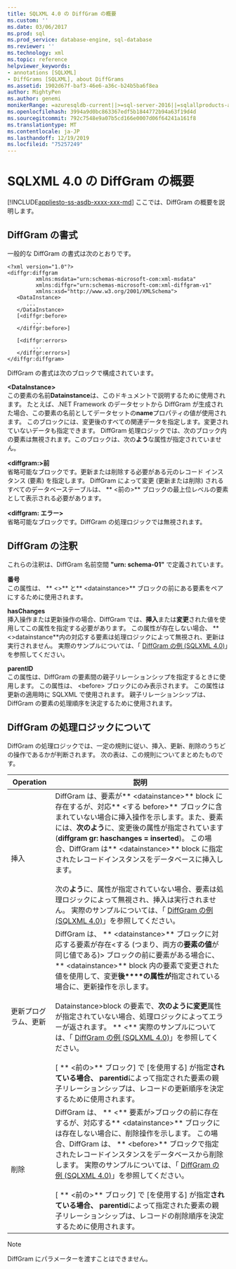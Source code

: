 ```yaml
---
title: SQLXML 4.0 の DiffGram の概要
ms.custom: ''
ms.date: 03/06/2017
ms.prod: sql
ms.prod_service: database-engine, sql-database
ms.reviewer: ''
ms.technology: xml
ms.topic: reference
helpviewer_keywords:
- annotations [SQLXML]
- DiffGrams [SQLXML], about DiffGrams
ms.assetid: 1902d67f-baf3-46e6-a36c-b24b5ba6f8ea
author: MightyPen
ms.author: genemi
monikerRange: =azuresqldb-current||>=sql-server-2016||=sqlallproducts-allversions||>=sql-server-linux-2017||=azuresqldb-mi-current
ms.openlocfilehash: 3994a9d0bc863367edf5b1844772b94a63f19d4d
ms.sourcegitcommit: 792c7548e9a07b5cd166e0007d06f64241a161f8
ms.translationtype: MT
ms.contentlocale: ja-JP
ms.lasthandoff: 12/19/2019
ms.locfileid: "75257249"
---
```

# <a name="introduction-to-diffgrams-in-sqlxml-40"></a>SQLXML 4.0 の DiffGram の概要
[!INCLUDE[appliesto-ss-asdb-xxxx-xxx-md](../../../includes/appliesto-ss-asdb-xxxx-xxx-md.md)]
  ここでは、DiffGram の概要を説明します。  
  
## <a name="diffgram-format"></a>DiffGram の書式  
 一般的な DiffGram の書式は次のとおりです。  
  
```  
<?xml version="1.0"?>  
<diffgr:diffgram   
         xmlns:msdata="urn:schemas-microsoft-com:xml-msdata"  
         xmlns:diffgr="urn:schemas-microsoft-com:xml-diffgram-v1"  
         xmlns:xsd="http://www.w3.org/2001/XMLSchema">  
   <DataInstance>  
      ...  
   </DataInstance>  
   [<diffgr:before>  
        ...  
   </diffgr:before>]  
  
   [<diffgr:errors>  
        ...  
   </diffgr:errors>]  
</diffgr:diffgram>  
```  
  
 DiffGram の書式は次のブロックで構成されています。  
  
 **\<DataInstance>**  
 この要素の名前**Datainstance**は、このドキュメントで説明するために使用されます。 たとえば、.NET Framework のデータセットから DiffGram が生成された場合、この要素の名前としてデータセットの**name**プロパティの値が使用されます。 このブロックには、変更後のすべての関連データを指定します。変更されていないデータも指定できます。 DiffGram 処理ロジックでは、次のブロック内の要素は無視されます。このブロックは、次の**よう**な属性が指定されていません。  
  
 **\<diffgram:>前**  
 省略可能なブロックです。更新または削除する必要がある元のレコード インスタンス (要素) を指定します。 DiffGram によって変更 (更新または削除) されるすべてのデータベーステーブルは、 ** \<前の>** ブロックの最上位レベルの要素として表示される必要があります。  
  
 **\<diffgram: エラー>**  
 省略可能なブロックです。DiffGram の処理ロジックでは無視されます。  
  
## <a name="diffgram-annotations"></a>DiffGram の注釈  
 これらの注釈は、DiffGram 名前空間 **"urn: schema-01"** で定義されています。  
  
 **番号**  
 この属性は、 ** \<>** と** \<datainstance>** ブロックの前にある要素をペアにするために使用されます。  
  
 **hasChanges**  
 挿入操作または更新操作の場合、DiffGram では、**挿入**または**変更**された値を使用してこの属性を指定する必要があります。 この属性が存在しない場合、 ** \<>datainstance**内の対応する要素は処理ロジックによって無視され、更新は実行されません。 実際のサンプルについては、「 [DiffGram の例 &#40;SQLXML 4.0&#41;](../../../relational-databases/sqlxml-annotated-xsd-schemas-xpath-queries/diffgram/diffgram-examples-sqlxml-4-0.md)」を参照してください。  
  
 **parentID**  
 この属性は、DiffGram の要素間の親子リレーションシップを指定するときに使用します。 この属性は、 \<before> ブロックにのみ表示されます。 この属性は更新の適用時に SQLXML で使用されます。 親子リレーションシップは、DiffGram の要素の処理順序を決定するために使用されます。  
  
## <a name="understanding-the-diffgram-processing-logic"></a>DiffGram の処理ロジックについて  
 DiffGram の処理ロジックでは、一定の規則に従い、挿入、更新、削除のうちどの操作であるかが判断されます。 次の表は、この規則についてまとめたものです。  
  
|Operation|説明|  
|---------------|-----------------|  
|挿入|DiffGram は、要素が** \<datainstance>** block に存在するが、対応** \<する before>** ブロックに含まれていない場合に挿入操作を示します。また、要素には、**次のよう**に、変更後の属性が指定されています (**diffgram gr: haschanges = inserted**)。 この場合、DiffGram は** \<datainstance>** block に指定されたレコードインスタンスをデータベースに挿入します。<br /><br /> 次の**よう**に、属性が指定されていない場合、要素は処理ロジックによって無視され、挿入は実行されません。 実際のサンプルについては、「 [DiffGram の例 &#40;SQLXML 4.0&#41;](../../../relational-databases/sqlxml-annotated-xsd-schemas-xpath-queries/diffgram/diffgram-examples-sqlxml-4-0.md)」を参照してください。|  
|更新プログラム、更新|DiffGram は、 ** \<datainstance>** ブロックに対応する要素が存在\<する (つまり、両方の**要素の値**が同じ値である)> ブロックの前に要素がある場合に、 ** \<datainstance>** block 内の要素で変更された値を使用して、変更**後****の属性が**指定されている場合に、更新操作を示します。<br /><br /> Datainstance>block の要素で、**次のように変更**属性が指定されていない場合、処理ロジックによってエラーが返されます。 ** \<** 実際のサンプルについては、「 [DiffGram の例 &#40;SQLXML 4.0&#41;](../../../relational-databases/sqlxml-annotated-xsd-schemas-xpath-queries/diffgram/diffgram-examples-sqlxml-4-0.md)」を参照してください。<br /><br /> [ ** \<前の>** ブロック] で [を使用する] が指定**されている場合、** **parentid**によって指定された要素の親子リレーションシップは、レコードの更新順序を決定するために使用されます。|  
|削除|DiffGram は、 ** \<** 要素が>ブロックの前に存在するが、対応する** \<datainstance>** ブロックには存在しない場合に、削除操作を示します。 この場合、DiffGram は、 ** \<before>** ブロックで指定されたレコードインスタンスをデータベースから削除します。 実際のサンプルについては、「 [DiffGram の例 &#40;SQLXML 4.0&#41;](../../../relational-databases/sqlxml-annotated-xsd-schemas-xpath-queries/diffgram/diffgram-examples-sqlxml-4-0.md)」を参照してください。<br /><br /> [ ** \<前の>** ブロック] で [を使用する] が指定**されている場合、** **parentid**によって指定された要素の親子リレーションシップは、レコードの削除順序を決定するために使用されます。|  
  
> [!NOTE]  
>  DiffGram にパラメーターを渡すことはできません。  
  
  

